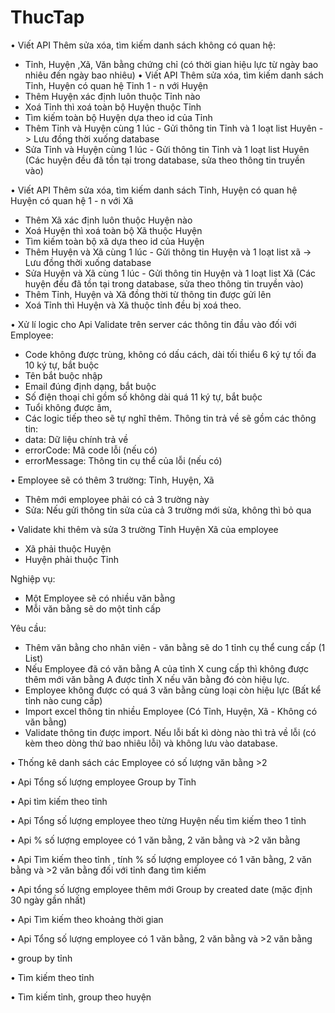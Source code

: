 # ThucTap
•	Viết API Thêm sửa xóa, tìm kiếm danh sách không có quan hệ:
+	Tỉnh, Huyện ,Xã, Văn bằng chứng chỉ (có thời gian hiệu lực từ ngày bao nhiêu đến ngày bao nhiêu)
•	Viết API Thêm sửa xóa, tìm kiếm danh sách Tỉnh, Huyện có quan hệ Tỉnh 1 - n với Huyện
+	Thêm Huyện xác định luôn thuộc Tỉnh nào
+	Xoá Tỉnh thì xoá toàn bộ Huyện thuộc Tỉnh
+	Tìm kiếm toàn bộ Huyện dựa theo id của Tỉnh
+	Thêm Tỉnh và Huyện cùng 1 lúc - Gửi thông tin Tỉnh và 1 loạt list Huyên -> Lưu đồng thời xuống database
+	Sửa Tỉnh và Huyện cùng 1 lúc - Gửi thông tin Tỉnh và 1 loạt list Huyên (Các huyện đều đã tồn tại trong database, sửa theo thông tin truyền vào)

•	Viết API Thêm sửa xóa, tìm kiếm danh sách Tỉnh, Huyện có quan hệ Huyện có quan hệ 1 - n với Xã
+	Thêm Xã xác định luôn thuộc Huyện nào
+	Xoá Huyện thì xoá toàn bộ Xã thuộc Huyện
+	Tìm kiếm toàn bộ xã dựa theo id của Huyện
+	Thêm Huyện và Xã cùng 1 lúc - Gửi thông tin Huyện và 1 loạt list xã -> Lưu đồng thời xuống database
+	Sửa Huyện và Xã cùng 1 lúc - Gửi thông tin Huyện và 1 loạt list Xã (Các huyện đều đã tồn tại trong database, sửa theo thông tin truyền vào)
+	 Thêm Tỉnh, Huyện và Xã đồng thời từ thông tin được gửi lên
+	 Xoá Tỉnh thì Huyện và Xã thuộc tỉnh đều bị xoá theo.

•	Xử lí logic cho Api
Validate trên server các thông tin đầu vào đối với Employee:
- Code không được trùng, không có dấu cách, dài tối thiểu 6 ký tự tối đa 10 ký tự, bắt buộc
- Tên bắt buộc nhập 
- Email đúng định dạng, bắt buộc
- Số điện thoại chỉ gồm số không dài quá 11 ký tự, bắt buộc
- Tuổi không được âm, 
- Các logic tiếp theo sẽ tự nghĩ thêm. 
Thông tin trả về sẽ gồm các thông tin:
- data: Dữ liệu chính trả về
- errorCode: Mã code lỗi (nếu có)
- errorMessage: Thông tin cụ thể của lỗi (nếu có)

•	Employee sẽ có thêm 3 trường: Tỉnh, Huyện, Xã
 - Thêm mới employee phải có cả 3 trường này
 - Sửa: Nếu gửi thông tin sửa của cả 3 trường mới sửa, không thì bỏ qua

•	Validate khi thêm và sửa 3 trường Tỉnh Huyện Xã của employee
- Xã phải thuộc Huyện
- Huyện phải thuộc Tỉnh

Nghiệp vụ:
 - Một Employee sẽ có nhiều văn bằng
 - Mỗi văn bằng sẽ do một tỉnh cấp
  
Yêu cầu:
 - Thêm văn bằng cho nhân viên - văn bằng sẽ do 1 tỉnh cụ thể cung cấp (1 List)
 - Nếu Employee đã có  văn bằng A của tỉnh X cung cấp thì không được thêm mới văn bằng A được tỉnh X nếu văn bằng đó còn hiệu lực.
 - Employee không được có quá 3 văn bằng cùng loại còn hiệu lực (Bất kể tỉnh nào cung cấp)
- Import excel thông tin nhiều Employee (Có Tỉnh, Huyện, Xã - Không có văn bằng)
- Validate thông tin được import. Nếu lỗi bất kì dòng nào thì trả về lỗi (có kèm theo dòng thứ bao nhiêu lỗi) và không lưu vào database.

•	Thống kê danh sách các Employee có số lượng văn bằng >2

•	Api  Tổng số lượng employee Group by Tỉnh

•	Api  tìm kiếm theo tỉnh

•	Api Tổng số lượng employee theo từng Huyện nếu tìm kiếm theo 1 tỉnh

•	Api  % số lượng employee có 1 văn bằng, 2 văn bằng và  >2 văn bằng

•	Api Tìm kiếm theo tỉnh , tính % số lượng employee có 1 văn bằng, 2 văn bằng và  >2 văn bằng đối với tỉnh đang tìm kiếm

•	Api tổng số lượng employee thêm mới Group by created date (mặc định  30 ngày gần nhất)

•	Api Tìm kiếm theo khoảng thời gian

•	 Api Tổng số lượng employee có 1 văn bằng, 2 văn bằng và  >2 văn bằng

•	group by tỉnh

•	Tìm kiếm theo tỉnh 

•	Tìm kiếm tỉnh, group theo huyện
